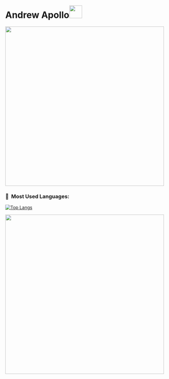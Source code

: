 <h1 align="left">Andrew Apollo<img src="https://media.tenor.com/hj78T20udzkAAAAi/laugh-emoji-middle-finger.gif" width="40"></h1>

<p align="left"><img src="https://media.tenor.com/GJn9KOiVQ7AAAAAC/dak-prescott.gif" width="500"/></p>

### 🐍 &nbsp;Most Used Languages:
[![Top Langs](https://github-readme-stats-andrewapollo628.vercel.app/api/top-langs/?username=AndrewApollo628&layout=compact&theme=vision-friendly-dark)](https://github.com/AndrewApollo628/github-readme-stats)

<p align="left"><img src="https://i.pinimg.com/originals/39/22/30/392230dc91da4e9e8f5ac7886fcad2f3.gif" width="500"/></p>
